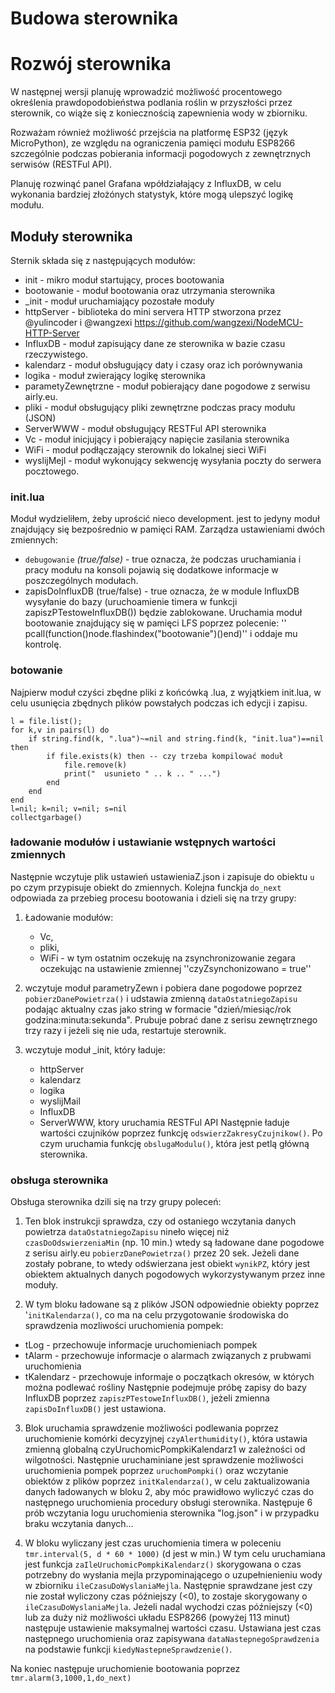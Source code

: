 # Budowa sterownika


# Rozwój sterownika
W następnej wersji planuję wprowadzić możliwość procentowego określenia prawdopodobieństwa podlania roślin w przyszłości przez sterownik, co wiąże się z koniecznością zapewnienia wody w zbiorniku.

Rozważam również możliwość przejścia na platformę ESP32 (język MicroPython), ze względu na ograniczenia pamięci modułu ESP8266 szczególnie podczas pobierania informacji pogodowych z zewnętrznych serwisów (RESTFul API).

Planuję rozwinąć panel Grafana wpółdziałający z InfluxDB, w celu wykonania bardziej złożónych statystyk, które mogą ulepszyć logikę modułu.

## Moduły sterownika
Sternik składa się z następujących modułów:
-   init - mikro moduł startujący, proces bootowania
-   bootowanie - moduł bootowania oraz utrzymania sterownika
-	_init - moduł uruchamiający pozostałe moduły
-	httpServer - biblioteka do mini servera HTTP stworzona przez @yulincoder i @wangzexi https://github.com/wangzexi/NodeMCU-HTTP-Server
-	InfluxDB - moduł zapisujący dane ze sterownika w bazie czasu rzeczywistego.
-	kalendarz - moduł obsługujący daty i czasy oraz ich porównywania
-	logika - moduł zwierający logikę sterownika
-	parametyZewnętrzne - moduł pobierający dane pogodowe z serwisu airly.eu.
-	pliki - moduł obsługujący pliki zewnętrzne podczas pracy modułu (JSON)
-	ServerWWW - moduł obsługujący RESTFul API sterownika
-	Vc - moduł inicjujący i pobierający napięcie zasilania sterownika
-	WiFi - moduł podłączający sterownik do lokalnej sieci WiFi
-	wyslijMejl - moduł wykonujący sekwencję wysyłania poczty do serwera pocztowego.

### init.lua
Moduł wydzieliłem, żeby uprościć nieco development. jest to jedyny moduł znajdujący się bezpośrednio w pamięci RAM. Zarządza ustawieniami dwóch zmiennych:
- `debugowanie` *(true/false)* - true oznacza, że podczas uruchamiania i pracy modułu na konsoli pojawią się dodatkowe informacje w poszczególnych modułach.
- zapisDoInfluxDB (true/false) - true oznacza, że w module InfluxDB wysyłanie do bazy (uruchoamienie timera w funkcji zapiszPTestoweInfluxDB()) będzie zablokowane.
Uruchamia moduł bootowanie znajdujący się w pamięci LFS poprzez polecenie:
'' pcall(function()node.flashindex("bootowanie")()end)''
i oddaje mu kontrolę.

### botowanie
Najpierw moduł czyści zbędne pliki z końcówką .lua, z wyjątkiem init.lua, w celu usunięcia zbędnych plików powstałych podczas ich edycji i zapisu.
```
l = file.list();
for k,v in pairs(l) do
    if string.find(k, ".lua")~=nil and string.find(k, "init.lua")==nil then 
        if file.exists(k) then -- czy trzeba kompilować moduł
            file.remove(k)
            print("  usunieto " .. k .. " ...")
        end
    end
end
l=nil; k=nil; v=nil; s=nil
collectgarbage() 
```
### ładowanie modułów i ustawianie wstępnych wartości zmiennych

Następnie wczytuje plik ustawień ustawieniaZ.json i zapisuje do obiektu `u` po czym przypisuje obiekt do zmiennych.
Kolejna funckja `do_next` odpowiada za przebieg procesu bootowania i dzieli się na trzy grupy:
1. Ładowanie modułów:
    - Vc,
    - pliki,
    - WiFi - w tym ostatnim oczekuję na zsynchronizowanie zegara oczekując na ustawienie zmiennej ''czyZsynchonizowano = true''

2. wczytuje moduł parametryZewn i pobiera dane pogodowe poprzez `pobierzDanePowietrza()` i udstawia zmienną `dataOstatniegoZapisu` podając aktualny czas jako string w formacie "dzień/miesiąc/rok godzina:minuta:sekunda".
Prubuje pobrać dane z serisu zewnętrznego trzy razy i jeżeli się nie uda, restartuje sterownik.

3. wczytuje moduł _init, który ładuje:
    - httpServer
    - kalendarz
    - logika
    - wyslijMail
    - InfluxDB
    - ServerWWW, ktory uruchamia RESTFul API
Następnie ładuje wartości czujników poprzez funkcję `odswierzZakresyCzujnikow()`. Po czym uruchamia funkcję `obslugaModulu()`, która jest petlą główną sterownika.

### obsługa sterownika

Obsługa sterownika dzili się na trzy grupy poleceń:
1. Ten blok instrukcji sprawdza, czy od ostaniego wczytania danych powietrza `dataOstatniegoZapisu` nineło więcej niż `czasDoOdswierzeniaMin` (np. 10 min.) wtedy są ładowane dane pogodowe z serisu airly.eu `pobierzDanePowietrza()` przez 20 sek. 
Jeżeli dane zostały pobrane, to wtedy odświerzana jest obiekt `wynikPZ`, który jest obiektem aktualnych danych pogodowych wykorzystywanym przez inne moduły.

2. W tym bloku ładowane są z plików JSON odpowiednie obiekty poprzez '`initKalendarza()`, co ma na celu przygotowanie środowiska do sprawdzenia mozliwości uruchomienia pompek: 
- tLog - przechowuje informacje uruchomieniach pompek 
- tAlarm - przechowuje informacje o alarmach związanych z prubwami uruchomienia
- tKalendarz - przechowuje informaje o początkach okresów, w których można podlewać rośliny
Następnie podejmuje próbę zapisy do bazy InfluxDB poprzez `zapiszPTestoweInfluxDB()`, jeżeli zmienna `zapisDoInfluxDB()` jest ustawiona.

3. Blok uruchamia sprawdzenie możliwości podlewania poprzez uruchomienie komórki decyzyjnej `czyAlerthumidity()`, która ustawia zmienną globalną czyUruchomicPompkiKalendarz1 w zależności od wilgotności.
Następnie uruchaminiane jest sprawdzenie możliwości uruchomienia pompek poprzez `uruchomPompki()` oraz wczytanie obiektów z plików poprzez `initKalendarza()`, w celu zaktualizowania danych ładowanych w bloku 2, aby móc prawidłowo wyliczyć czas do następnego uruchomienia procedury obsługi sterownika. Następuje 6 prób wczytania logu uruchomienia sterownika "log.json" i w przypadku braku wczytania danych...

4. W bloku wyliczany jest czas uruchomienia timera w poleceniu `tmr.interval(5, d * 60 * 1000)` (d jest w min.)
W tym celu uruchamiana jest funkcja `zaIleUruchomicPompkiKalendarz()` skorygowana o czas potrzebny do wysłania mejla przypominającego o uzupełnienieniu wody w zbiorniku `ileCzasuDoWyslaniaMejla`.
Następnie sprawdzane jest czy nie został wyliczony czas późniejszy (<0), to zostaje skorygowany o `ileCzasuDoWyslaniaMejla`. 
Jeżeli nadal wychodzi czas późniejszy (<0) lub za duży niż możliwości układu ESP8266 (powyżej 113 minut) następuje ustawienie maksymalnej wartości czasu.
Ustawiana jest czas następnego uruchomienia oraz zapisywana `dataNastepnegoSprawdzenia` na podstawie funkcji `kiedyNastepneSprawdzenie()`.

Na koniec następuje uruchomienie bootowania poprzez
`tmr.alarm(3,1000,1,do_next)`
